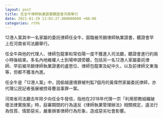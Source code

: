```yaml
---
layout: post
title: 任全牛律師執業證書聽證會河南舉行
date: 2021-01-29 13:03:27.000000000 +08:00
categories: rthk
---
```


12港人案其中一名家屬的委託律師任全牛，面臨被吊銷律師執業證書，聽證會早上在河南省司法廳舉行。

任全牛與他的代理人、律師包龍軍和常伯陽一度不獲進入司法廳，聽證會進行約兩小時後結束。多名內地維權人士到場申請旁聽，包括另一名12港人家屬委託律師、早前被吊銷律師執業證書的盧思位、律師包龍軍及紀中久，以及前律師文東海等，但都不獲准內進。

任全牛是「12港人案」中，因偷越邊境罪被判監7個月的黃偉然家屬委託律師，亦代理公民記者張展被控尋釁滋事罪一案。

河南省司法廳去年除夕向任全牛發信，指他在2018年代理一宗「利用邪教組織破壞法律實施案」時，庭審期間的行為違反《律師執業管理辦法》相關規定，違法行為性質、情節惡劣，嚴重損害律師行為形象，造成惡劣社會影響。
